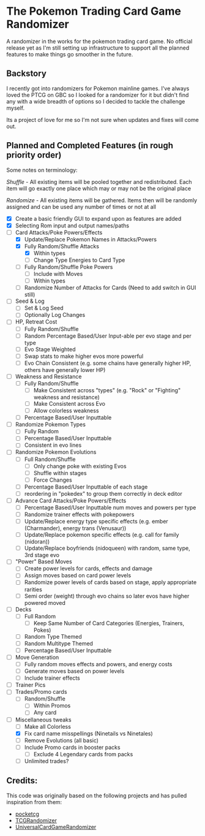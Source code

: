 # The Pokemon Trading Card Game Randomizer
A randomizer in the works for the pokemon trading card game. No official release yet as I'm still setting up infrastructure to support all the planned features to make things go smoother in the future.

## Backstory
I recently got into randomizers for Pokemon mainline games. I've always loved the PTCG on GBC so I looked for a randomizer for it but didn't find any with a  wide breadth of options so I decided to tackle the challenge myself.

Its a project of love for me so I'm not sure when updates and fixes will come out.

## Planned and Completed Features (in rough priority order)
Some notes on terminology:

*Shuffle* - All existing items will be pooled together and redistributed. Each item will go exactly one place which may or may not be the original place

*Randomize* - All existing items will be gathered. Items then will be randomly assigned and can be used any number of times or not at all
 * [X] Create a basic friendly GUI to expand upon as features are added
 * [X] Selecting Rom input and output names/paths
 * [ ] Card Attacks/Poke Powers/Effects
	* [X] Update/Replace Pokemon Names in Attacks/Powers
 	* [X] Fully Random/Shuffle Attacks
		* [X] Within types
		* [ ] Change Type Energies to Card Type
	* [ ] Fully Random/Shuffle Poke Powers
		* [ ] Include with Moves
		* [ ] Within types
 	* [ ] Randomize Number of Attacks for Cards (Need to add switch in GUI still)
* [ ] Seed & Log
	* [ ] Set & Log Seed
	* [ ] Optionally Log Changes
* [ ] HP, Retreat Cost 
	* [ ] Fully Random/Shuffle
	* [ ] Random Percentage Based/User Input-able per evo stage and per type
	* [ ] Evo Stage Weighted
	* [ ] Swap stats to make higher evos more powerful
	* [ ] Evo Chain Consistent (e.g. some chains have generally higher HP, others have generally lower HP)
* [ ] Weakness and Resistance
	* [ ] Fully Random/Shuffle
		* [ ] Make Consistent across "types" (e.g. "Rock" or "Fighting" weakness and resistance)
		* [ ] Make Consistent across Evo
		* [ ] Allow colorless weakness
	* [ ] Percentage Based/User Inputtable
* [ ] Randomize Pokemon Types
	* [ ] Fully Random
	* [ ] Percentage Based/User Inputtable
	* [ ] Consistent in evo lines
* [ ] Randomize Pokemon Evolutions
	* [ ] Full Random/Shuffle
		* [ ] Only change poke with existing Evos
		* [ ] Shuffle within stages
		* [ ] Force Changes
	* [ ] Percentage Based/User Inputtable of each stage
	* [ ] reordering in "pokedex" to group them correctly in deck editor
* [ ] Advance Card Attacks/Poke Powers/Effects
	* [ ] Percentage Based/User Inputtable num moves and powers per type
	* [ ] Randomize trainer effects with pokepowers 
	* [ ] Update/Replace energy type specific effects (e.g. ember (Charmander), energy trans (Venusaur))
	* [ ] Update/Replace pokemon specific effects (e.g. call for family (nidoran))
	* [ ] Update/Replace boyfriends (nidoqueen) with random, same type, 3rd stage evo
* [ ] "Power" Based Moves
	* [ ] Create power levels for cards, effects and damage
	* [ ] Assign moves based on card power levels
	* [ ] Randomize power levels of cards based on stage, apply appropriate rarities
	* [ ] Semi order (weight) through evo chains so later evos have higher powered moved
* [ ] Decks
	* [ ] Full Random
		* [ ] Keep Same Number of Card Categories (Energies, Trainers, Pokes)
	* [ ] Random Type Themed
	* [ ] Random Multitype Themed
	* [ ] Percentage Based/User Inputtable
* [ ] Move Generation
	* [ ] Fully random moves effects and powers, and energy costs
	* [ ] Generate moves based on power levels
	* [ ] Include trainer effects
* [ ] Trainer Pics
* [ ] Trades/Promo cards
	* [ ] Random/Shuffle
		* [ ] Within Promos
		* [ ] Any card
* [ ] Miscellaneous tweaks
	* [ ] Make all Colorless
	* [X] Fix card name misspellings (Ninetails vs Ninetales)
	* [ ] Remove Evolutions (all basic)
	* [ ] Include Promo cards in booster packs
		* [ ] Exclude 4 Legendary cards from packs
	* [ ] Unlimited trades?
	
## Credits: 
This code was originally based on the following projects and has pulled inspiration from them:
* [pocketcg](https://github.com/xCrystal/poketcg)
* [TCGRandomizer](https://github.com/xCrystal/TCGRandomizer)
* [UniversalCardGameRandomizer](https://github.com/anmart/UniversalCardGameRandomizer)
